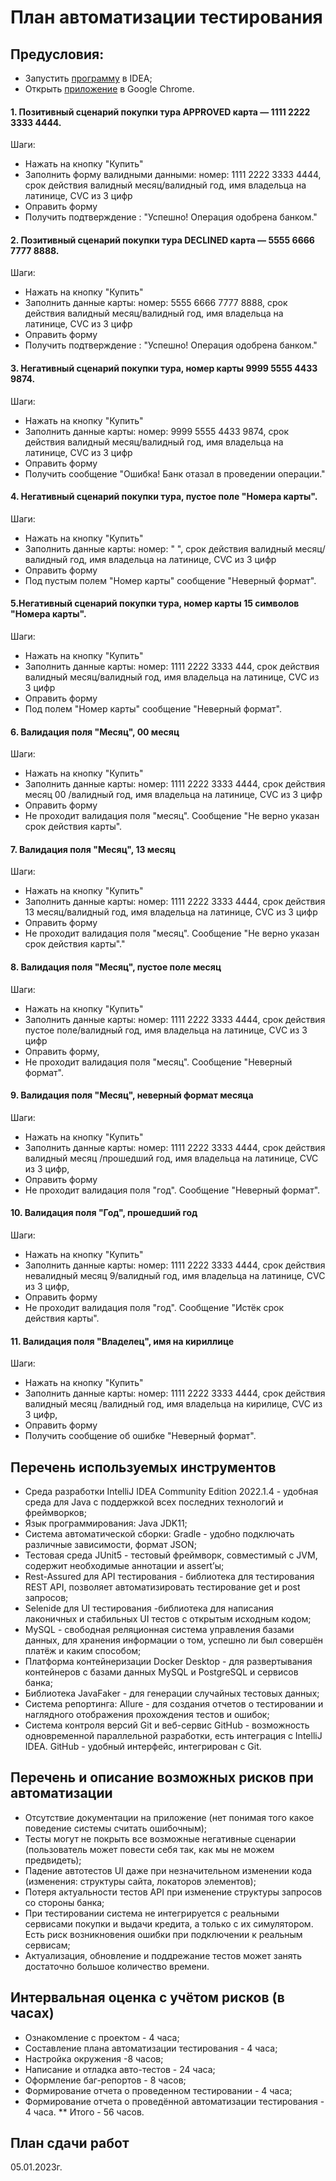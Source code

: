 # План автоматизации тестирования

## Предусловия:
* Запустить [программу](https://github.com/Ksenya31/aqa-cursovik.git/artifacts/aqa-shop.jar) в IDEA;
* Открыть [приложение](http://localhost:8080/) в Google Chrome.
#### 1. Позитивный сценарий покупки тура APPROVED карта — 1111 2222 3333 4444.
   Шаги:
* Нажать на кнопку "Купить"
* Заполнить форму валидными данными: номер: 1111 2222 3333 4444, срок действия валидный месяц/валидный год, имя владельца на латинице, CVC из 3 цифр
* Оправить форму
* Получить подтверждение : "Успешно! Операция одобрена банком."


#### 2. Позитивный сценарий покупки тура DECLINED карта — 5555 6666 7777 8888.
   Шаги:
* Нажать на кнопку "Купить"
* Заполнить данные карты: номер: 5555 6666 7777 8888, срок действия валидный месяц/валидный год, имя владельца на латинице, CVC из 3 цифр
* Оправить форму
* Получить подтверждение : "Успешно! Операция одобрена банком."

#### 3. Негативный сценарий покупки тура, номер карты 9999 5555 4433 9874.
   Шаги:
* Нажать на кнопку "Купить"
* Заполнить данные карты: номер: 9999 5555 4433 9874, срок действия валидный месяц/валидный год, имя владельца на латинице, CVC из 3 цифр
* Оправить форму
* Получить сообщение "Ошибка! Банк отазал в проведении операции."

#### 4. Негативный сценарий покупки тура, пустое поле "Номера карты".
   Шаги:
* Нажать на кнопку "Купить"
* Заполнить данные карты: номер: " ", срок действия валидный месяц/валидный год, имя владельца на латинице, CVC из 3 цифр
* Оправить форму
* Под пустым полем "Номер карты" сообщение "Неверный формат".

#### 5.Негативный сценарий покупки тура, номер карты 15 символов "Номера карты".
   Шаги:
* Нажать на кнопку "Купить"
* Заполнить данные карты: номер: 1111 2222 3333 444, срок действия валидный месяц/валидный год, имя владельца на латинице, CVC из 3 цифр
* Оправить форму
* Под полем "Номер карты" сообщение "Неверный формат".

#### 6. Валидация поля "Месяц", 00 месяц
   Шаги:
* Нажать на кнопку "Купить"
* Заполнить данные карты: номер: 1111 2222 3333 4444, срок действия месяц 00 /валидный год, имя владельца на латинице, CVC из 3 цифр
* Оправить форму
* Не проходит валидация поля "месяц". Сообщение "Не верно указан срок действия карты".

#### 7. Валидация поля "Месяц", 13 месяц
   Шаги:
* Нажать на кнопку "Купить"
* Заполнить данные карты: номер: 1111 2222 3333 4444, срок действия 13 месяц/валидный год, имя владельца на латинице, CVC из 3 цифр
* Оправить форму
* Не проходит валидация поля "месяц". Сообщение "Не верно указан срок действия карты"."

#### 8. Валидация поля "Месяц", пустое поле месяц
   Шаги:
* Нажать на кнопку "Купить"
* Заполнить данные карты: номер: 1111 2222 3333 4444, срок действия пустое поле/валидный год, имя владельца на латинице, CVC из 3 цифр
* Оправить форму,
* Не проходит валидация поля "месяц". Сообщение "Неверный формат".

#### 9.  Валидация поля "Месяц", неверный формат месяца
   Шаги:
* Нажать на кнопку "Купить"
* Заполнить данные карты: номер: 1111 2222 3333 4444, срок действия валидный месяц /прошедший год, имя владельца на латинице, CVC из 3 цифр,
* Оправить форму
* Не проходит валидация поля "год". Сообщение "Неверный формат".

#### 10.  Валидация поля "Год", прошедший год
Шаги:
* Нажать на кнопку "Купить"
* Заполнить данные карты: номер: 1111 2222 3333 4444, срок действия невалидный месяц 9/валидный год, имя владельца на латинице, CVC из 3 цифр,
* Оправить форму
* Не проходит валидация поля "год". Сообщение "Истёк срок действия карты".

#### 11.  Валидация поля "Владелец", имя на кириллице
Шаги:
* Нажать на кнопку "Купить"
* Заполнить данные карты: номер: 1111 2222 3333 4444, срок действия валидный месяц /валидный год, имя владельца на кирилице, CVC из 3 цифр,
* Оправить форму
* Получить сообщение об ошибке "Неверный формат".


## Перечень используемых инструментов
* Среда разработки IntelliJ IDEA Community Edition 2022.1.4 - удобная среда для Java с поддержкой всех последних технологий и фреймворков;
* Язык программирования: Java JDK11;
* Система автоматической сборки: Gradle - удобно подключать различные зависимости, формат JSON;
* Тестовая среда JUnit5 - тестовый фреймворк, совместимый с JVM, содержит необходимые аннотации и assert’ы;
* Rest-Assured для API тестирования - библиотека для тестирования REST API, позволяет автоматизировать тестирование get и post запросов;
* Selenide для UI тестирования -библиотека для написания лаконичных и стабильных UI тестов с открытым исходным кодом;
* MySQL - свободная реляционная система управления базами данных, для хранения информации о том, успешно ли был совершён платёж и каким способом;
* Платформа контейнеризации Docker Desktop - для развертывания контейнеров с базами данных MySQL и PostgreSQL и сервисов банка;
* Библиотека JavaFaker - для генерации случайных тестовых данных;
* Система репортинга: Allure - для создания отчетов о тестировании и наглядного отображения прохождения тестов и ошибок;
* Система контроля версий Git и веб-сервис GitHub -  возможность одновременной параллельной разработки, есть интеграция с IntelliJ IDEA. GitHub - удобный интерфейс, интегрирован с Git.

## Перечень и описание возможных рисков при автоматизации
* Отсутствие документации на приложение (нет понимая того какое поведение системы считать ошибочным);
* Тесты могут не покрыть все возможные негативные сценарии (пользователь может повести себя так, как мы не можем предвидеть);
* Падение автотестов UI даже при незначительном изменении кода (изменения: структуры сайта, локаторов элементов);
* Потеря актуальности тестов API при изменение структуры запросов со стороны банка;
* При тестировании система не интегрируется с реальными сервисами покупки и выдачи кредита, а только с их симулятором. Есть риск возникновения ошибки при подключении к реальным сервисам;
* Актуализация, обновление и поддрежание тестов может занять достаточно большое количество времени.

## Интервальная оценка с учётом рисков (в часах)
* Ознакомление с проектом - 4 часа;
* Составление плана автоматизации тестирования - 4 часа;
* Настройка окружения -8 часов;
* Написание и отладка авто-тестов - 24 часа;
* Оформление баг-репортов - 8 часов;
* Формирование отчета о проведенном тестировании - 4 часа;
* Формирование отчета о проведённой автоматизации тестирования - 4 часа.
** Итого - 56 часов.

## План сдачи работ
05.01.2023г.

